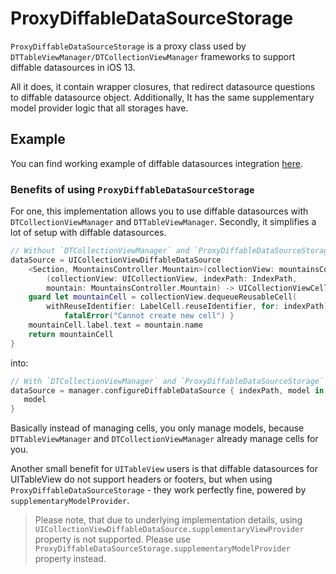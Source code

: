 ProxyDiffableDataSourceStorage
================

`ProxyDiffableDataSourceStorage` is a proxy class used by `DTTableViewManager/DTCollectionViewManager` frameworks to support diffable datasources in iOS 13.

All it does, it contain wrapper closures, that redirect datasource questions to diffable datasource object. Additionally, It has the same supplementary model provider logic that all storages have.

## Example

You can find working example of diffable datasources integration [here](https://github.com/DenTelezhkin/DTTableViewManager/blob/master/Example/Controllers/MultiSectionDiffingTableViewController.swift).

### Benefits of using `ProxyDiffableDataSourceStorage`

For one, this implementation allows you to use diffable datasources with `DTCollectionViewManager` and `DTTableViewManager`. Secondly, it simplifies a lot of setup with diffable datasources.

```swift
// Without `DTCollectionViewManager` and `ProxyDiffableDataSourceStorage`
dataSource = UICollectionViewDiffableDataSource
    <Section, MountainsController.Mountain>(collectionView: mountainsCollectionView) {
        (collectionView: UICollectionView, indexPath: IndexPath,
        mountain: MountainsController.Mountain) -> UICollectionViewCell? in
    guard let mountainCell = collectionView.dequeueReusableCell(
        withReuseIdentifier: LabelCell.reuseIdentifier, for: indexPath) as? LabelCell else {
            fatalError("Cannot create new cell") }
    mountainCell.label.text = mountain.name
    return mountainCell
}
```

into:

```swift
// With `DTCollectionViewManager` and `ProxyDiffableDataSourceStorage`
dataSource = manager.configureDiffableDataSource { indexPath, model in
   model
}
```

Basically instead of managing cells, you only manage models, because `DTTableViewManager` and `DTCollectionViewManager` already manage cells for you.

Another small benefit for `UITableView` users is that diffable datasources for UITableView do not support headers or footers, but when using `ProxyDiffableDataSourceStorage` - they work perfectly fine, powered by `supplementaryModelProvider`.

> Please note, that due to underlying implementation details, using `UICollectionViewDiffableDataSource.supplementaryViewProvider` property is not supported. Please use `ProxyDiffableDataSourceStorage.supplementaryModelProvider` property instead.
